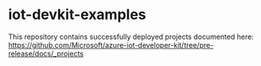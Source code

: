 # iot-devkit-examples
This repository contains successfully deployed projects documented here: https://github.com/Microsoft/azure-iot-developer-kit/tree/pre-release/docs/_projects
